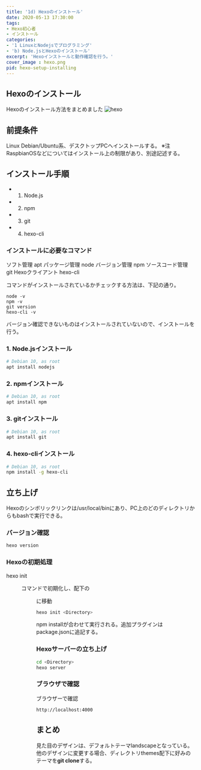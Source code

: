 ```yaml
---
title: '1d) Hexoのインストール'
date: 2020-05-13 17:30:00
tags:
- Hexo初心者
- インストール
categories:
- '1 LinuxとNodejsでプログラミング'
- 'b) Node.jsとHexoのインストール'
excerpt: 'Hexoインストールと動作確認を行う。'
cover_image : hexo.png
pid: hexo-setup-installing
---
```


## Hexoのインストール
Hexoのインストール方法をまとめました
![hexo](https://burturki.sirv.com/diy/hexo.png?w=300)

## 前提条件
Linux Debian/Ubuntu系、デスクトップPCへインストールする。
※注　RaspbianOSなどについてはインストール上の制限があり、別途記述する。

## インストール手順

* 1. Node.js
* 2. npm
* 3. git
* 4. hexo-cli

### インストールに必要なコマンド

ソフト管理 apt
パッケージ管理 node
バージョン管理 npm
ソースコード管理 git
Hexoクライアント hexo-cli

コマンドがインストールされているかチェックする方法は、下記の通り。

```
node -v
npm -v
git version
hexo-cli -v
```

バージョン確認できないものはインストールされていないので、インストールを行う。

### 1. Node.jsインストール

```bash
# Debian 10, as root
apt install nodejs 
```

### 2. npmインストール

```bash
# Debian 10, as root
apt install npm
```

### 3. gitインストール

```bash
# Debian 10, as root
apt install git
```

### 4. hexo-cliインストール

```bash
# Debian 10, as root
npm install -g hexo-cli
```

## 立ち上げ

Hexoのシンボリックリンクは/usr/local/binにあり、PC上のどのディレクトリからもbashで実行できる。

### バージョン確認

```bash
hexo version
```

### Hexoの初期処理

hexo init <dir>コマンドで初期化し、配下の<dir>に移動

```bash
hexo init <Directory>
```

npm installが合わせて実行される。追加プラグインはpackage.jsonに追記する。

### Hexoサーバーの立ち上げ

```bash
cd <Directory>
hexo server
```

### ブラウザで確認

ブラウザーで確認

```
http://localhost:4000
```

## まとめ
見た目のデザインは、デフォルトテーマlandscapeとなっている。
他のデザインに変更する場合、ディレクトリthemes配下に好みのテーマを**git clone**する。
